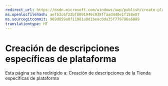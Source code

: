 ```yaml
---
redirect_url: https://msdn.microsoft.com/windows/uwp/publish/create-platform-specific-store-listings
ms.openlocfilehash: aefb3c6f22bf8091949c938ffaad448e1f158e87
ms.sourcegitcommit: 909d859a0f11981a8d1beac0da35f779786a6889
translationtype: HT
---
```

# <a name="create-platform-specific-descriptions"></a>Creación de descripciones específicas de plataforma

Esta página se ha redirigido a: Creación de descripciones de la Tienda específicas de plataforma